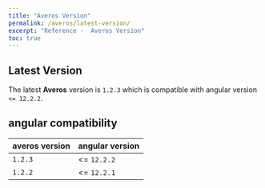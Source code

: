 ```yaml
---
title: "Averos Version"
permalink: /averos/latest-version/
excerpt: "Reference -  Averos Version"
toc: true
---
```


## **Latest Version**


The latest **Averos** version is `1.2.3` which is compatible with angular version  `<= 12.2.2`.


## **angular compatibility**

| **averos version** | **angular version** |
| ------ | ------ | 
| `1.2.3` | <= `12.2.2` |
| `1.2.2` | <= `12.2.1` |
